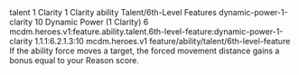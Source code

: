 <ability>
  <metadata>
    <class>talent</class>
    <cost>1 Clarity</cost>
    <cost_amount>1</cost_amount>
    <cost_resource>Clarity</cost_resource>
    <feature_type>ability</feature_type>
    <file_dpath>Talent/6th-Level Features</file_dpath>
    <item_id>dynamic-power-1-clarity</item_id>
    <item_index>10</item_index>
    <item_name>Dynamic Power (1 Clarity)</item_name>
    <level>6</level>
    <scc>mcdm.heroes.v1:feature.ability.talent.6th-level-feature:dynamic-power-1-clarity</scc>
    <scdc>1.1.1:6.2.1.3:10</scdc>
    <source>mcdm.heroes.v1</source>
    <type>feature/ability/talent/6th-level-feature</type>
  </metadata>
  <effects>
    <effect type="mundane">If the ability force moves a target, the forced movement distance gains a bonus equal to your Reason score.</effect>
  </effects>
</ability>
